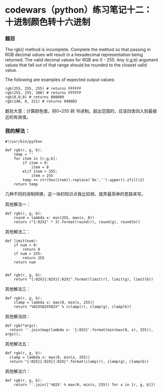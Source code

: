 # codewars（python）练习笔记十二：十进制颜色转十六进制

### 题目
The rgb() method is incomplete. Complete the method so that passing in RGB decimal values will result in a hexadecimal representation being returned. The valid decimal values for RGB are 0 - 255. Any (r,g,b) argument values that fall out of that range should be rounded to the closest valid value. 

The following are examples of expected output values:

    rgb(255, 255, 255) # returns FFFFFF
    rgb(255, 255, 300) # returns FFFFFF
    rgb(0,0,0) # returns 000000
    rgb(148, 0, 211) # returns 9400D3

题目大意：计算颜色值，将0~255 转 16进制。超出范围的，应该四舍四入到最接近的有效值。

### 我的解法：

```
#!/usr/bin/python

def rgb(r, g, b):
    temp = ''
    for item in [r,g,b]:
        if item < 0:
            item = 0
        elif item > 255:
            item = 255
        temp += str(hex(item)).replace('0x','').upper().zfill(2)
    return temp
```
几种不同的进制转换，这一块的知识点我比较弱，就弄最简单的思路来写。

其他解法一：

```
def rgb(r, g, b):
    round = lambda x: min(255, max(x, 0))
    return ("{:02X}" * 3).format(round(r), round(g), round(b))
```

其他解法二：

```
def limit(num):
    if num < 0:
        return 0
    if num > 255:
        return 255
    return num


def rgb(r, g, b):
    return "{:02X}{:02X}{:02X}".format(limit(r), limit(g), limit(b))
```

其他解法三：

```
def rgb(r, g, b):
    clamp = lambda x: max(0, min(x, 255))
    return "%02X%02X%02X" % (clamp(r), clamp(g), clamp(b))
```

其他解法四：

```
def rgb(*args):
  return ''.join(map(lambda x: '{:02X}'.format(min(max(0, x), 255)), args));
```

其他解法五：

```
def rgb(r, g, b):
  clamp = lambda x: max(0, min(x, 255))
  return "{:02X}{:02X}{:02X}".format(clamp(r), clamp(g), clamp(b))
```

其他解法六：

```
def rgb(r, g, b): 
    return ''.join(['%02X' % max(0, min(x, 255)) for x in [r, g, b]])
```

